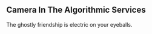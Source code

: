 Camera In The Algorithmic Services
----------------------------------
The ghostly friendship is electric on your eyeballs.  
